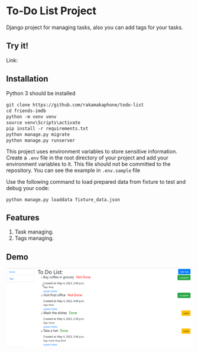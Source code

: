# To-Do List Project 

Django project for managing tasks, 
also you can add tags for your tasks.

## Try it!

Link:

## Installation

Python 3 should be installed

    git clone https://github.com/rakamakaphone/todo-list
    cd friends-imdb
    python -m venv venv
    source venv\Scripts\activate
    pip install -r requirements.txt
    python manage.py migrate
    python manage.py runserver

This project uses environment variables to store sensitive information.
Create a `.env` file in the root directory of your project and add your environment variables to it. This file should not be committed to the repository.
You can see the example in `.env.sample` file


Use the following command to load prepared data from fixture to test and debug your code:

    python manage.py loaddata fixture_data.json

## Features

1. Task managing.
2. Tags managing.


## Demo

![demo.png](demo.png)


